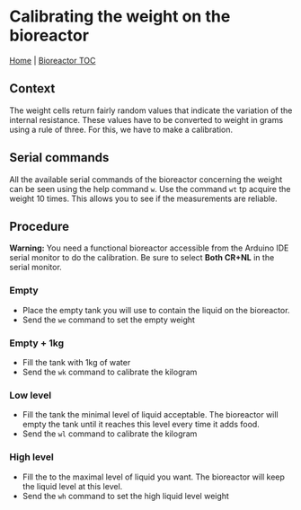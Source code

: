 # Calibrating the weight on the bioreactor

[Home](../../README.md) | [Bioreactor TOC](../bioreactor.md)

## Context

The weight cells return fairly random values that indicate the variation of the internal resistance. These values have to be converted to weight in grams using a rule of three. For this, we have to make a calibration.

## Serial commands

All the available serial commands of the bioreactor concerning the weight can be seen using the help command `w`. Use the command `wt` tp acquire the weight 10 times. This allows you to see if the measurements are reliable.

## Procedure

**Warning:** You need a functional bioreactor accessible from the Arduino IDE serial monitor to do the calibration. Be sure to select **Both CR+NL** in the serial monitor.

### Empty

- Place the empty tank you will use to contain the liquid on the bioreactor.
- Send the `we` command to set the empty weight

### Empty + 1kg

- Fill the tank with 1kg of water
- Send the `wk` command to calibrate the kilogram

### Low level

- Fill the tank the minimal level of liquid acceptable. The bioreactor will empty the tank until it reaches this level every time it adds food.
- Send the `wl` command to calibrate the kilogram

### High level

- Fill the to the maximal level of liquid you want. The bioreactor will keep the liquid level at this level.
- Send the `wh` command to set the high liquid level weight

